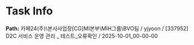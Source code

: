 # Task Info

**Path:** 카페24(주)\본사사업장\[CG]MI본부\MIH그룹\BVO팀 / yjyoon / [337952] D2C 서비스 운영 관리 _ 테스트_오류확인 / 2025-10-01_00-00-00

